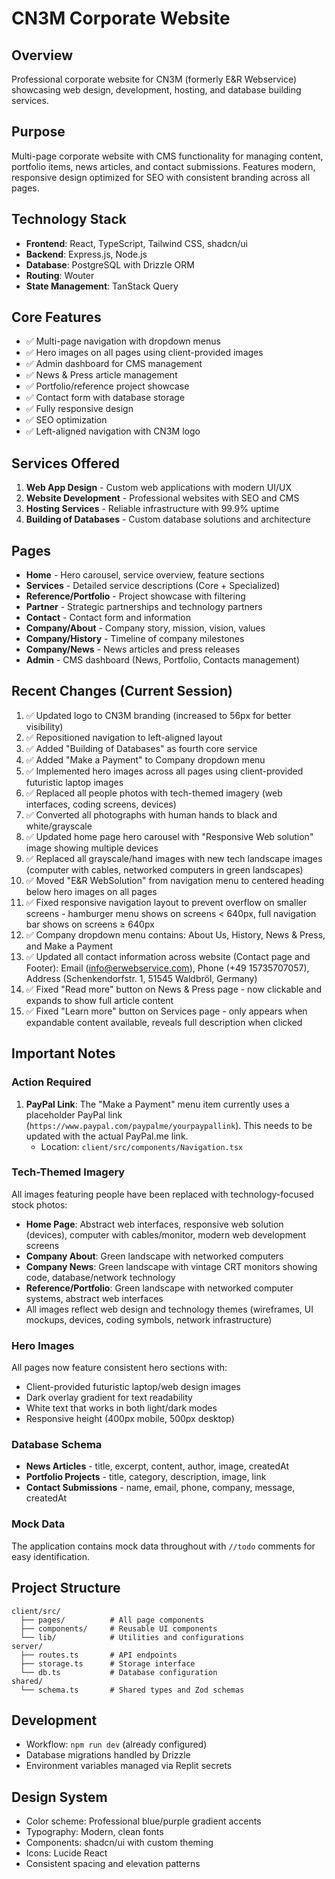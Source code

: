 # CN3M Corporate Website

## Overview
Professional corporate website for CN3M (formerly E&R Webservice) showcasing web design, development, hosting, and database building services.

## Purpose
Multi-page corporate website with CMS functionality for managing content, portfolio items, news articles, and contact submissions. Features modern, responsive design optimized for SEO with consistent branding across all pages.

## Technology Stack
- **Frontend**: React, TypeScript, Tailwind CSS, shadcn/ui
- **Backend**: Express.js, Node.js
- **Database**: PostgreSQL with Drizzle ORM
- **Routing**: Wouter
- **State Management**: TanStack Query

## Core Features
- ✅ Multi-page navigation with dropdown menus
- ✅ Hero images on all pages using client-provided images
- ✅ Admin dashboard for CMS management
- ✅ News & Press article management
- ✅ Portfolio/reference project showcase
- ✅ Contact form with database storage
- ✅ Fully responsive design
- ✅ SEO optimization
- ✅ Left-aligned navigation with CN3M logo

## Services Offered
1. **Web App Design** - Custom web applications with modern UI/UX
2. **Website Development** - Professional websites with SEO and CMS
3. **Hosting Services** - Reliable infrastructure with 99.9% uptime
4. **Building of Databases** - Custom database solutions and architecture

## Pages
- **Home** - Hero carousel, service overview, feature sections
- **Services** - Detailed service descriptions (Core + Specialized)
- **Reference/Portfolio** - Project showcase with filtering
- **Partner** - Strategic partnerships and technology partners
- **Contact** - Contact form and information
- **Company/About** - Company story, mission, vision, values
- **Company/History** - Timeline of company milestones
- **Company/News** - News articles and press releases
- **Admin** - CMS dashboard (News, Portfolio, Contacts management)

## Recent Changes (Current Session)
1. ✅ Updated logo to CN3M branding (increased to 56px for better visibility)
2. ✅ Repositioned navigation to left-aligned layout
3. ✅ Added "Building of Databases" as fourth core service
4. ✅ Added "Make a Payment" to Company dropdown menu
5. ✅ Implemented hero images across all pages using client-provided futuristic laptop images
6. ✅ Replaced all people photos with tech-themed imagery (web interfaces, coding screens, devices)
7. ✅ Converted all photographs with human hands to black and white/grayscale
8. ✅ Updated home page hero carousel with "Responsive Web solution" image showing multiple devices
9. ✅ Replaced all grayscale/hand images with new tech landscape images (computer with cables, networked computers in green landscapes)
10. ✅ Moved "E&R WebSolution" from navigation menu to centered heading below hero images on all pages
11. ✅ Fixed responsive navigation layout to prevent overflow on smaller screens - hamburger menu shows on screens < 640px, full navigation bar shows on screens ≥ 640px
12. ✅ Company dropdown menu contains: About Us, History, News & Press, and Make a Payment
13. ✅ Updated all contact information across website (Contact page and Footer): Email (info@erwebservice.com), Phone (+49 15735707057), Address (Schenkendorfstr. 1, 51545 Waldbröl, Germany)
14. ✅ Fixed "Read more" button on News & Press page - now clickable and expands to show full article content
15. ✅ Fixed "Learn more" button on Services page - only appears when expandable content available, reveals full description when clicked

## Important Notes

### Action Required
1. **PayPal Link**: The "Make a Payment" menu item currently uses a placeholder PayPal link (`https://www.paypal.com/paypalme/yourpaypallink`). This needs to be updated with the actual PayPal.me link.
   - Location: `client/src/components/Navigation.tsx`

### Tech-Themed Imagery
All images featuring people have been replaced with technology-focused stock photos:
- **Home Page**: Abstract web interfaces, responsive web solution (devices), computer with cables/monitor, modern web development screens
- **Company About**: Green landscape with networked computers
- **Company News**: Green landscape with vintage CRT monitors showing code, database/network technology
- **Reference/Portfolio**: Green landscape with networked computer systems, abstract web interfaces
- All images reflect web design and technology themes (wireframes, UI mockups, devices, coding symbols, network infrastructure)

### Hero Images
All pages now feature consistent hero sections with:
- Client-provided futuristic laptop/web design images
- Dark overlay gradient for text readability
- White text that works in both light/dark modes
- Responsive height (400px mobile, 500px desktop)

### Database Schema
- **News Articles** - title, excerpt, content, author, image, createdAt
- **Portfolio Projects** - title, category, description, image, link
- **Contact Submissions** - name, email, phone, company, message, createdAt

### Mock Data
The application contains mock data throughout with `//todo` comments for easy identification.

## Project Structure
```
client/src/
  ├── pages/          # All page components
  ├── components/     # Reusable UI components
  └── lib/            # Utilities and configurations
server/
  ├── routes.ts       # API endpoints
  ├── storage.ts      # Storage interface
  └── db.ts           # Database configuration
shared/
  └── schema.ts       # Shared types and Zod schemas
```

## Development
- Workflow: `npm run dev` (already configured)
- Database migrations handled by Drizzle
- Environment variables managed via Replit secrets

## Design System
- Color scheme: Professional blue/purple gradient accents
- Typography: Modern, clean fonts
- Components: shadcn/ui with custom theming
- Icons: Lucide React
- Consistent spacing and elevation patterns
